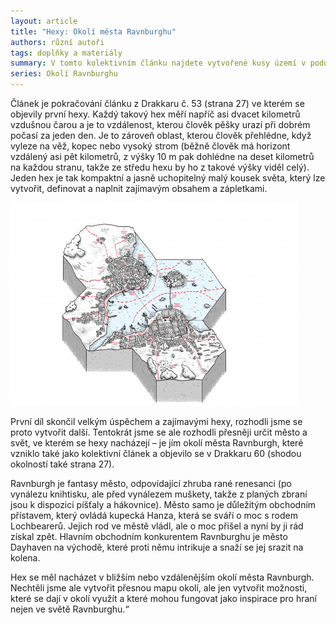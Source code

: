 ```yaml
---
layout: article
title: "Hexy: Okolí města Ravnburghu"
authors: různí autoři
tags: doplňky a materiály
summary: V tomto kolektivním článku najdete vytvořené kusy území v podobě hexů (takové dílky jsme poprvé použili v kolektivním článku v Drakkaru 53), které se nacházejí v okolí fantasy města Ravnburgh (jeho popis najdete v Drakkaru 60). Jednotlivé hexy by měly sloužit jako inspirace pro vaše hry a můžete je využít ve vlastních mapách, nebo jen vzít z hexů některé nápady a části.
series: Okolí Ravnburghu
---
```


Článek je pokračování článku z Drakkaru č. 53 (strana 27) ve kterém se objevily první hexy. Kaž­dý takový hex měří napříč asi dvacet kilometrů vzdušnou čarou a je to vzdálenost, kterou člověk pěšky urazí při dobrém počasí za jeden den. Je to zároveň oblast, kterou člověk přehlédne, když vyleze na věž, kopec nebo vysoký strom (běžně člověk má horizont vzdálený asi pět kilometrů, z výšky 10 m pak dohlédne na deset kilometrů na každou stranu, takže ze středu hexu by ho z takové výšky viděl celý). Jeden hex je tak kompaktní a jasně uchopitelný malý kousek světa, který lze vytvořit, definovat a naplnit zajímavým obsahem a zápletkami.

![](ravenburg-hex-opt.jpg)

První díl skončil velkým úspěchem a zajímavými hexy, rozhodli jsme se proto vytvořit další. Tentokrát jsme se ale rozhodli přesněji určit město a svět, ve kterém se hexy nacházejí – je jím okolí města Ravnburgh, které vzniklo také jako kolektivní článek a objevilo se v Drakkaru 60 (shodou okolností také strana 27).

Ravnburgh je fantasy město, odpovídající zhruba rané renesanci (po vynálezu knihtisku, ale před vynálezem muškety, takže z planých zbraní jsou k dispozici píšťaly a hákovnice). Město samo je důležitým obchodním přístavem, který ovládá kupecká Hanza, která se sváří o moc s rodem Lochbearerů. Jejich rod ve městě vládl, ale o moc přišel a nyní by ji rád získal zpět. Hlavním obchodním konkurentem Ravnburghu je město Dayhaven na východě, které proti němu intrikuje a snaží se jej srazit na kolena.

Hex se měl nacházet v bližším nebo vzdálenějším okolí města Ravnburgh. Nechtěli jsme ale vytvořit přesnou mapu okolí, ale jen vytvořit možnosti, které se dají v okolí využít a které mohou fungovat jako inspirace pro hraní nejen ve světě Ravnburghu.“
